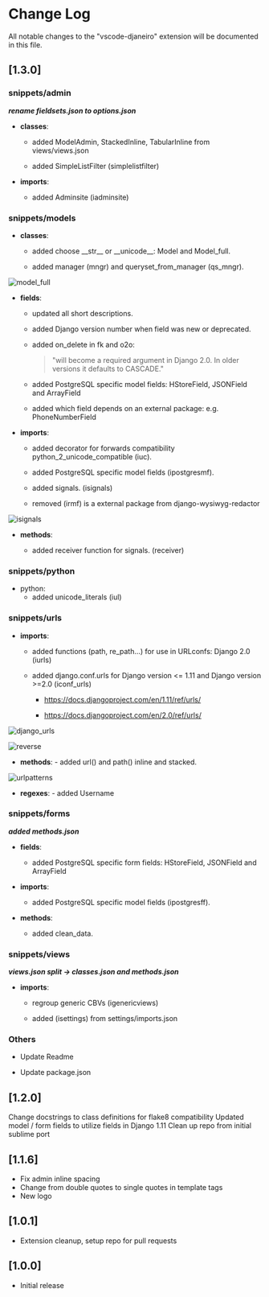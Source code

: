# Change Log
All notable changes to the "vscode-djaneiro" extension will be documented in this file.

## [1.3.0]

### snippets/admin

**_rename fieldsets.json to options.json_**

+ **classes**:

    - added ModelAdmin, StackedInline, TabularInline from views/views.json

    - added SimpleListFilter (simplelistfilter)
    
+ **imports**:
    - added Adminsite (iadminsite)



### snippets/models

+ **classes**:

    - added choose \_\_str\_\_ or \_\_unicode\_\_: Model and Model_full.

    - added manager (mngr) and queryset\_from\_manager (qs_mngr).

![model_full](https://github.com/klavman/vscode-djaneiro/blob/master/images/model_full.gif "model_full")
    
    
+ **fields**:

    - updated all short descriptions.

    - added Django version number when field was new or deprecated.

    - added on\_delete in fk and o2o: 

        > "will become a required argument in Django 2.0. In older versions it defaults to CASCADE."

    - added PostgreSQL specific model fields: HStoreField, JSONField and ArrayField

    - added which field depends on an external package: e.g. PhoneNumberField
    
+ **imports**:

    - added decorator for forwards compatibility python_2_unicode_compatible (iuc).

    - added PostgreSQL specific model fields (ipostgresmf).

    - added signals. (isignals)

    - removed (irmf) is a external package from django-wysiwyg-redactor

![isignals](https://github.com/klavman/vscode-djaneiro/blob/master/images/isignals.gif "isignals")
    
    
+ **methods**:

    - added receiver function for signals. (receiver)


### snippets/python

+ python:
    - added unicode_literals (iul)


### snippets/urls

+ **imports**:

    - added functions (path, re_path...) for use in URLconfs: Django 2.0  (iurls)

    - added django.conf.urls for Django version <= 1.11 and Django version >=2.0 (iconf_urls)

        * https://docs.djangoproject.com/en/1.11/ref/urls/

        * https://docs.djangoproject.com/en/2.0/ref/urls/

![django_urls](https://github.com/klavman/vscode-djaneiro/blob/master/images/django_urls.png "django_urls")
        
![reverse](https://github.com/klavman/vscode-djaneiro/blob/master/images/reverse.gif "reverse")

+ **methods**:
        - added url() and path() inline and stacked.

![urlpatterns](https://github.com/klavman/vscode-djaneiro/blob/master/images/urlpatterns.gif "urlpatterns")
        

+ **regexes**:
        - added Username

### snippets/forms

**_added methods.json_**


+ **fields**:

    - added PostgreSQL specific form fields: HStoreField, JSONField and ArrayField 
    
+ **imports**:

    - added PostgreSQL specific model fields (ipostgresff).  

+ **methods**:

    - added clean_data.



### snippets/views
**_views.json split -> classes.json and methods.json_**

+ **imports**:

    - regroup generic CBVs (igenericviews)

    - added (isettings) from settings/imports.json


### Others

- Update Readme

- Update package.json


## [1.2.0]

Change docstrings to class definitions for flake8 compatibility
Updated model / form fields to utilize fields in Django 1.11
Clean up repo from initial sublime port

## [1.1.6]
- Fix admin inline spacing
- Change from double quotes to single quotes in template tags
- New logo

## [1.0.1]
- Extension cleanup, setup repo for pull requests

## [1.0.0]
- Initial release

